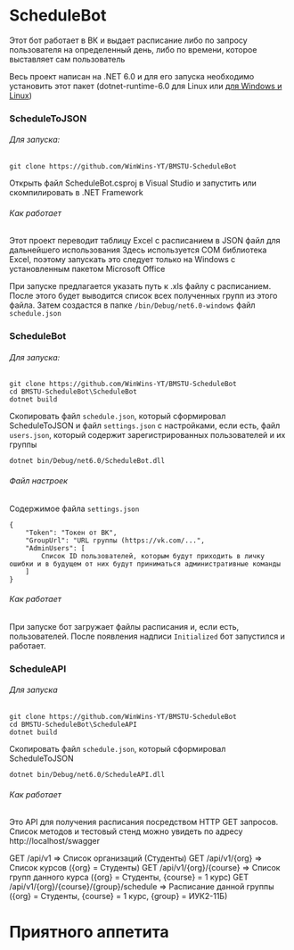 # ScheduleBot

Этот бот работает в ВК и выдает расписание либо по запросу пользователя на определенный день, либо по времени, которое выставляет сам пользователь

Весь проект написан на .NET 6.0 и для его запуска необходимо установить этот пакет (dotnet-runtime-6.0 для Linux или [для Windows и Linux](https://dotnet.microsoft.com/en-us/download/dotnet/6.0/runtime))

### ScheduleToJSON

###### Для запуска:

	git clone https://github.com/WinWins-YT/BMSTU-ScheduleBot

Открыть файл ScheduleBot.csproj в Visual Studio и запустить или скомпилировать в .NET Framework

###### Как работает

Этот проект переводит таблицу Excel с расписанием в JSON файл для дальнейшего использования
Здесь используется COM библиотека Excel, поэтому запускать это следует только на Windows с установленным пакетом Microsoft Office

При запуске предлагается указать путь к .xls файлу с расписанием. После этого будет выводится список всех полученных групп из этого файла. Затем создастся в папке `/bin/Debug/net6.0-windows` файл `schedule.json`

### ScheduleBot

###### Для запуска:

	git clone https://github.com/WinWins-YT/BMSTU-ScheduleBot
	cd BMSTU-ScheduleBot\ScheduleBot
	dotnet build

Скопировать файл `schedule.json`, который сформировал ScheduleToJSON и файл `settings.json` с настройками, если есть, файл `users.json`, который содержит зарегистрированных пользователей и их группы

	dotnet bin/Debug/net6.0/ScheduleBot.dll

###### Файл настроек

Содержимое файла `settings.json`

	{
		"Token": "Токен от ВК",
		"GroupUrl": "URL группы (https://vk.com/...",
		"AdminUsers": [
			Список ID пользователей, которым будут приходить в личку ошибки и в будущем от них будут приниматься административные команды
		]
	}
	


###### Как работает

При запуске бот загружает файлы расписания и, если есть, пользователей. После появления надписи `Initialized` бот запустился и работает.

### ScheduleAPI

###### Для запуска

	git clone https://github.com/WinWins-YT/BMSTU-ScheduleBot
	cd BMSTU-ScheduleBot\ScheduleAPI
	dotnet build

Скопировать файл `schedule.json`, который сформировал ScheduleToJSON

	dotnet bin/Debug/net6.0/ScheduleAPI.dll
	
###### Как работает

Это API для получения расписания посредством HTTP GET запросов. Список методов и тестовый стенд можно увидеть по адресу http://localhost/swagger

GET /api/v1 => Список организаций (Студенты)
GET /api/v1/{org} => Список курсов ({org} = Студенты)
GET /api/v1/{org}/{course} => Список групп данного курса ({org} = Студенты, {course} = 1 курс)
GET /api/v1/{org}/{course}/{group}/schedule => Расписание данной группы ({org} = Студенты, {course} = 1 курс, {group} = ИУК2-11Б)



# Приятного аппетита